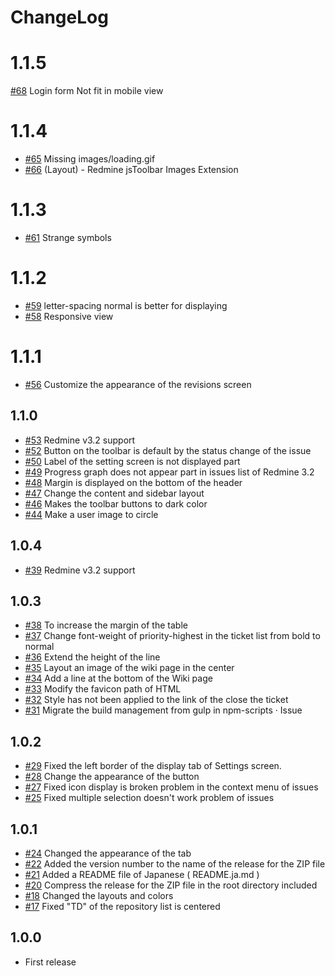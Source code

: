 # ChangeLog

# 1.1.5

[#68](https://github.com/akabekobeko/redmine-theme-minimalflat2/issues/68) Login form Not fit in mobile view

# 1.1.4

* [#65](https://github.com/akabekobeko/redmine-theme-minimalflat2/issues/65) Missing images/loading.gif
* [#66](https://github.com/akabekobeko/redmine-theme-minimalflat2/issues/66) (Layout) - Redmine jsToolbar Images Extension

# 1.1.3

* [#61](https://github.com/akabekobeko/redmine-theme-minimalflat2/issues/61) Strange symbols

# 1.1.2

* [#59](https://github.com/akabekobeko/redmine-theme-minimalflat2/issues/59) letter-spacing normal is better for displaying
* [#58](https://github.com/akabekobeko/redmine-theme-minimalflat2/issues/58) Responsive view

# 1.1.1

* [#56](https://github.com/akabekobeko/redmine-theme-minimalflat2/issues/56) Customize the appearance of the revisions screen

## 1.1.0

* [#53](https://github.com/akabekobeko/redmine-theme-minimalflat2/issues/53) Redmine v3.2 support
* [#52](https://github.com/akabekobeko/redmine-theme-minimalflat2/issues/52) Button on the toolbar is default by the status change of the issue
* [#50](https://github.com/akabekobeko/redmine-theme-minimalflat2/issues/50) Label of the setting screen is not displayed part
* [#49](https://github.com/akabekobeko/redmine-theme-minimalflat2/issues/49) Progress graph does not appear part in issues list of Redmine 3.2
* [#48](https://github.com/akabekobeko/redmine-theme-minimalflat2/issues/48) Margin is displayed on the bottom of the header
* [#47](https://github.com/akabekobeko/redmine-theme-minimalflat2/issues/47) Change the content and sidebar layout
* [#46](https://github.com/akabekobeko/redmine-theme-minimalflat2/issues/46) Makes the toolbar buttons to dark color
* [#44](https://github.com/akabekobeko/redmine-theme-minimalflat2/issues/44) Make a user image to circle

## 1.0.4

* [#39](https://github.com/akabekobeko/redmine-theme-minimalflat2/issues/39) Redmine v3.2 support

## 1.0.3

* [#38](https://github.com/akabekobeko/redmine-theme-minimalflat2/issues/38) To increase the margin of the table
* [#37](https://github.com/akabekobeko/redmine-theme-minimalflat2/issues/37) Change font-weight of priority-highest in the ticket list from bold to normal
* [#36](https://github.com/akabekobeko/redmine-theme-minimalflat2/issues/36) Extend the height of the line
* [#35](https://github.com/akabekobeko/redmine-theme-minimalflat2/issues/35) Layout an image of the wiki page in the center
* [#34](https://github.com/akabekobeko/redmine-theme-minimalflat2/issues/34) Add a line at the bottom of the Wiki page
* [#33](https://github.com/akabekobeko/redmine-theme-minimalflat2/issues/33) Modify the favicon path of HTML
* [#32](https://github.com/akabekobeko/redmine-theme-minimalflat2/issues/32) Style has not been applied to the link of the close the ticket
* [#31](https://github.com/akabekobeko/redmine-theme-minimalflat2/issues/31) Migrate the build management from gulp in npm-scripts · Issue

## 1.0.2

* [#29](https://github.com/akabekobeko/redmine-theme-minimalflat2/issues/29) Fixed the left border of the display tab of Settings screen.
* [#28](https://github.com/akabekobeko/redmine-theme-minimalflat2/issues/28) Change the appearance of the button
* [#27](https://github.com/akabekobeko/redmine-theme-minimalflat2/issues/27) Fixed icon display is broken problem in the context menu of issues
* [#25](https://github.com/akabekobeko/redmine-theme-minimalflat2/issues/25) Fixed multiple selection doesn't work problem of issues

## 1.0.1

* [#24](https://github.com/akabekobeko/redmine-theme-minimalflat2/issues/24) Changed the appearance of the tab
* [#22](https://github.com/akabekobeko/redmine-theme-minimalflat2/issues/22) Added the version number to the name of the release for the ZIP file
* [#21](https://github.com/akabekobeko/redmine-theme-minimalflat2/issues/21) Added a README file of Japanese ( README.ja.md )
* [#20](https://github.com/akabekobeko/redmine-theme-minimalflat2/issues/20) Compress the release for the ZIP file in the root directory included
* [#18](https://github.com/akabekobeko/redmine-theme-minimalflat2/issues/18) Changed the layouts and colors
* [#17](https://github.com/akabekobeko/redmine-theme-minimalflat2/issues/17) Fixed "TD" of the repository list is centered

## 1.0.0

* First release
